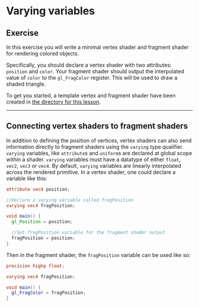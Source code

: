 # Varying variables

## Exercise

In this exercise you will write a minimal vertex shader and fragment shader for rendering colored objects.

Specifically, you should declare a vertex shader with two attributes: `position` and `color`.  Your fragment shader should output the interpolated value of `color` to the `gl_FragColor` register. This will be used to draw a shaded triangle.

To get you started, a template vertex and fragment shader have been created in <a href="/open/vert-2" target="_blank">the directory for this lesson</a>.

***

## Connecting vertex shaders to fragment shaders

In addition to defining the position of vertices, vertex shaders can also send information directly to fragment shaders using the `varying` type qualifier.  `varying` variables, like `attribute`s and `uniform`s are declared at global scope within a shader. `varying` variables must have a datatype of either `float`, `vec2`, `vec3` or `vec4`. By default, `varying` variables are linearly interpolated across the rendered primitive. In a vertex shader, one could declare a variable like this:

```glsl
attribute vec4 position;

//Declare a varying variable called fragPosition
varying vec4 fragPosition;

void main() {
  gl_Position = position;

  //Set fragPosition variable for the fragment shader output
  fragPosition = position;
}
```

Then in the fragment shader, the `fragPosition` variable can be used like so:

```glsl
precision highp float;

varying vec4 fragPosition;

void main() {
  gl_FragColor = fragPosition;
}
```

